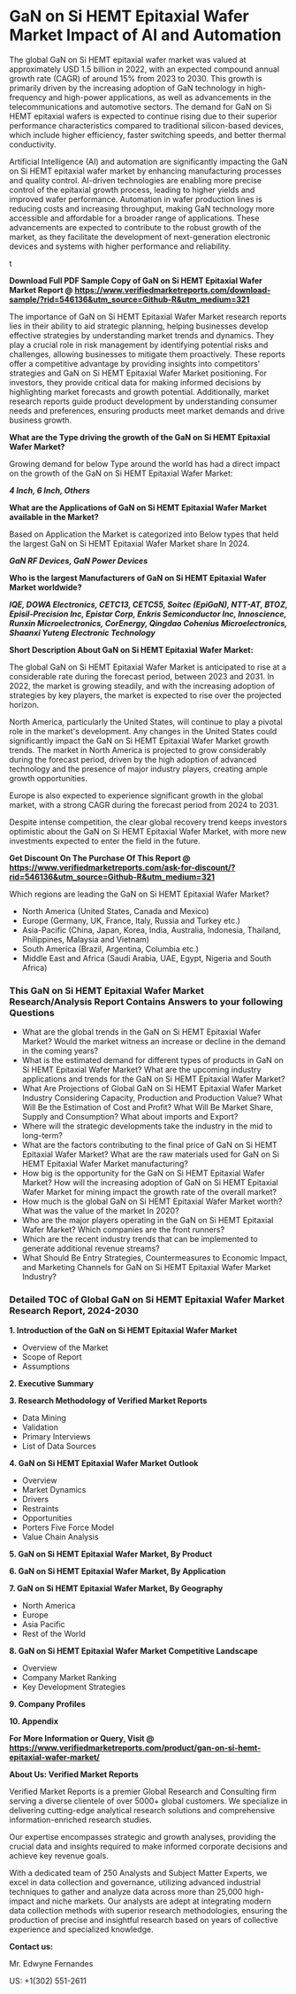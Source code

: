 <meta name="title" content="Global GaN on Si HEMT Epitaxial Wafer Market Impact of AI and Automation"><meta name="description" content="The global GaN on Si HEMT epitaxial wafer market was valued at approximately USD 1.5 billion in 2022, with an expected compound annual growth rate (CAGR) of around 15%"><meta name="title" content="GaN on Si HEMT Epitaxial Wafer Market Size, Share, Scope, Trends, Growth, Opportunities, Analysis, Forecast"><h1>GaN on Si HEMT Epitaxial Wafer Market Impact of AI and Automation</h1><p>The global GaN on Si HEMT epitaxial wafer market was valued at approximately USD 1.5 billion in 2022, with an expected compound annual growth rate (CAGR) of around 15% from 2023 to 2030. This growth is primarily driven by the increasing adoption of GaN technology in high-frequency and high-power applications, as well as advancements in the telecommunications and automotive sectors. The demand for GaN on Si HEMT epitaxial wafers is expected to continue rising due to their superior performance characteristics compared to traditional silicon-based devices, which include higher efficiency, faster switching speeds, and better thermal conductivity.</p><p>Artificial Intelligence (AI) and automation are significantly impacting the GaN on Si HEMT epitaxial wafer market by enhancing manufacturing processes and quality control. AI-driven technologies are enabling more precise control of the epitaxial growth process, leading to higher yields and improved wafer performance. Automation in wafer production lines is reducing costs and increasing throughput, making GaN technology more accessible and affordable for a broader range of applications. These advancements are expected to contribute to the robust growth of the market, as they facilitate the development of next-generation electronic devices and systems with higher performance and reliability.</p>t</p><p id="" class=""><strong>Download Full PDF Sample Copy of GaN on Si HEMT Epitaxial Wafer Market Report @ <a href="https://www.verifiedmarketreports.com/download-sample/?rid=546136&utm_source=Github-R&utm_medium=321" target="_blank">https://www.verifiedmarketreports.com/download-sample/?rid=546136&utm_source=Github-R&utm_medium=321</a></strong></p><p>The importance of&nbsp;GaN on Si HEMT Epitaxial Wafer Market research reports lies in their ability to aid strategic planning, helping businesses develop effective strategies by understanding market trends and dynamics. They play a crucial role in risk management by identifying potential risks and challenges, allowing businesses to mitigate them proactively. These reports offer a competitive advantage by providing insights into competitors' strategies and GaN on Si HEMT Epitaxial Wafer Market positioning. For investors, they provide critical data for making informed decisions by highlighting market forecasts and growth potential. Additionally, market research reports guide product development by understanding consumer needs and preferences, ensuring products meet market demands and drive business growth.</p><p><strong>What are the&nbsp;Type driving the growth of the GaN on Si HEMT Epitaxial Wafer Market?</strong></p><p id="" class="">Growing demand for below Type around the world has had a direct impact on the growth of the GaN on Si HEMT Epitaxial Wafer Market:</p><em><strong>4 Inch, 6 Inch, Others</strong></em></p><strong>What are the&nbsp;Applications&nbsp;of GaN on Si HEMT Epitaxial Wafer Market available in the Market?</strong></p><p id="" class="">Based on Application the Market is categorized into Below types that held the largest GaN on Si HEMT Epitaxial Wafer Market share In 2024.</p><em><strong>GaN RF Devices, GaN Power Devices</strong></em></p><strong>Who is the largest Manufacturers of GaN on Si HEMT Epitaxial Wafer Market worldwide?</strong></p><p><em><strong>IQE, DOWA Electronics, CETC13, CETC55, Soitec (EpiGaN), NTT-AT, BTOZ, Episil-Precision Inc, Epistar Corp, Enkris Semiconductor Inc, Innoscience, Runxin Microelectronics, CorEnergy, Qingdao Cohenius Microelectronics, Shaanxi Yuteng Electronic Technology</strong></em></p><p id="" class=""><strong>Short Description About GaN on Si HEMT Epitaxial Wafer Market:</strong></p><p>The global GaN on Si HEMT Epitaxial Wafer Market is anticipated to rise at a considerable rate during the forecast period, between 2023 and 2031. In 2022, the market is growing steadily, and with the increasing adoption of strategies by key players, the market is expected to rise over the projected horizon.</p><p>North America, particularly the United States, will continue to play a pivotal role in the market's development. Any changes in the United States could significantly impact the GaN on Si HEMT Epitaxial Wafer Market growth trends. The market in North America is projected to grow considerably during the forecast period, driven by the high adoption of advanced technology and the presence of major industry players, creating ample growth opportunities.</p><p>Europe is also expected to experience significant growth in the global market, with a strong CAGR during the forecast period from 2024 to 2031.</p><p>Despite intense competition, the clear global recovery trend keeps investors optimistic about the GaN on Si HEMT Epitaxial Wafer Market, with more new investments expected to enter the field in the future.</p><p id="" class=""><strong>Get Discount On The Purchase Of This Report @ <a href="https://www.verifiedmarketreports.com/ask-for-discount/?rid=546136&utm_source=Github-R&utm_medium=321" target="_blank">https://www.verifiedmarketreports.com/ask-for-discount/?rid=546136&utm_source=Github-R&utm_medium=321</a></strong></p>Which regions are leading the GaN on Si HEMT Epitaxial Wafer Market?</p><ul><li>North America (United States, Canada and Mexico)</li><li>Europe (Germany, UK, France, Italy, Russia and Turkey etc.)</li><li>Asia-Pacific (China, Japan, Korea, India, Australia, Indonesia, Thailand, Philippines, Malaysia and Vietnam)</li><li>South America (Brazil, Argentina, Columbia etc.)</li><li>Middle East and Africa (Saudi Arabia, UAE, Egypt, Nigeria and South Africa)</li></ul><h3 id="" class="">This GaN on Si HEMT Epitaxial Wafer Market Research/Analysis Report Contains Answers to your following Questions</h3><ul><li>What are the global trends in the GaN on Si HEMT Epitaxial Wafer Market? Would the market witness an increase or decline in the demand in the coming years?</li><li>What is the estimated demand for different types of products in GaN on Si HEMT Epitaxial Wafer Market? What are the upcoming industry applications and trends for the GaN on Si HEMT Epitaxial Wafer Market?</li><li>What Are Projections of Global GaN on Si HEMT Epitaxial Wafer Market Industry Considering Capacity, Production and Production Value? What Will Be the Estimation of Cost and Profit? What Will Be Market Share, Supply and Consumption? What about imports and Export?</li><li>Where will the strategic developments take the industry in the mid to long-term?</li><li>What are the factors contributing to the final price of GaN on Si HEMT Epitaxial Wafer Market? What are the raw materials used for GaN on Si HEMT Epitaxial Wafer Market manufacturing?</li><li>How big is the opportunity for the GaN on Si HEMT Epitaxial Wafer Market? How will the increasing adoption of GaN on Si HEMT Epitaxial Wafer Market for mining impact the growth rate of the overall market?</li><li>How much is the global GaN on Si HEMT Epitaxial Wafer Market worth? What was the value of the market In 2020?</li><li>Who are the major players operating in the GaN on Si HEMT Epitaxial Wafer Market? Which companies are the front runners?</li><li>Which are the recent industry trends that can be implemented to generate additional revenue streams?</li><li>What Should Be Entry Strategies, Countermeasures to Economic Impact, and Marketing Channels for GaN on Si HEMT Epitaxial Wafer Market Industry?</li></ul><h3 id="" class="">Detailed TOC of Global GaN on Si HEMT Epitaxial Wafer Market Research Report, 2024-2030</h3><p id="" class=""><strong>1. Introduction of the GaN on Si HEMT Epitaxial Wafer Market</strong></p><ul><li>Overview of the Market</li><li>Scope of Report</li><li>Assumptions</li></ul><p id="" class=""><strong>2. Executive Summary</strong></p><p id="" class=""><strong>3. Research Methodology of Verified Market Reports</strong></p><ul><li>Data Mining</li><li>Validation</li><li>Primary Interviews</li><li>List of Data Sources</li></ul><p id="" class=""><strong>4. GaN on Si HEMT Epitaxial Wafer Market Outlook</strong></p><ul><li>Overview</li><li>Market Dynamics</li><li>Drivers</li><li>Restraints</li><li>Opportunities</li><li>Porters Five Force Model</li><li>Value Chain Analysis</li></ul><p id="" class=""><strong>5. GaN on Si HEMT Epitaxial Wafer Market, By Product</strong></p><p id="" class=""><strong>6. GaN on Si HEMT Epitaxial Wafer Market, By Application</strong></p><p id="" class=""><strong>7. GaN on Si HEMT Epitaxial Wafer Market, By Geography</strong></p><ul><li>North America</li><li>Europe</li><li>Asia Pacific</li><li>Rest of the World</li></ul><p id="" class=""><strong>8. GaN on Si HEMT Epitaxial Wafer Market Competitive Landscape</strong></p><ul><li>Overview</li><li>Company Market Ranking</li><li>Key Development Strategies</li></ul><p id="" class=""><strong>9. Company Profiles</strong></p><p id="" class=""><strong>10. Appendix</strong></p><p id="" class=""><strong>For More Information or Query, Visit @ <a href="https://www.verifiedmarketreports.com/product/gan-on-si-hemt-epitaxial-wafer-market/" target="_blank">https://www.verifiedmarketreports.com/product/gan-on-si-hemt-epitaxial-wafer-market/</a></strong></p><p id="" class=""><strong>About Us: Verified Market Reports</strong></p><p id="" class="">Verified Market Reports is a premier Global Research and Consulting firm serving a diverse clientele of over 5000+ global customers. We specialize in delivering cutting-edge analytical research solutions and comprehensive information-enriched research studies.</p><p id="" class="">Our expertise encompasses strategic and growth analyses, providing the crucial data and insights required to make informed corporate decisions and achieve key revenue goals.</p><p id="" class="">With a dedicated team of 250 Analysts and Subject Matter Experts, we excel in data collection and governance, utilizing advanced industrial techniques to gather and analyze data across more than 25,000 high-impact and niche markets. Our analysts are adept at integrating modern data collection methods with superior research methodologies, ensuring the production of precise and insightful research based on years of collective experience and specialized knowledge.</p><p id="" class=""><strong>Contact us:</strong></p><p id="" class="">Mr. Edwyne Fernandes</p><p id="" class="">US: +1(302) 551-2611</p>